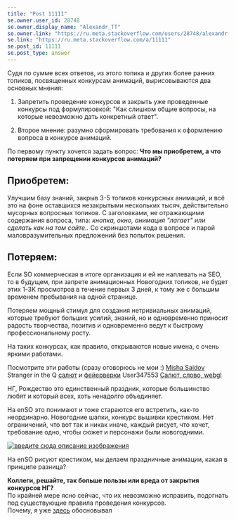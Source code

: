```yaml
---
title: "Post 11111"
se.owner.user_id: 28748
se.owner.display_name: "Alexandr_TT"
se.owner.link: "https://ru.meta.stackoverflow.com/users/28748/alexandr-tt"
se.link: "https://ru.meta.stackoverflow.com/a/11111"
se.post_id: 11111
se.post_type: answer
---
```

<p>Судя по сумме всех ответов,  из этого топика и других более ранних топиков, посвященных конкурсам анимаций, вырисовываются два основных мнения:</p>
<ol>
<li><p>Запретить проведение конкурсов и закрыть уже проведенные конкурсы под формулировкой: &quot;Как слишком общие вопросы, на которые невозможно дать конкретный ответ&quot;.</p>
</li>
<li><p>Второе мнение: разумно сформировать требования к оформлению вопроса в конкурсе анимаций.</p>
</li>
</ol>
<p>По первому пункту хочется задать вопрос: <strong>Что мы приобретем, а что потеряем при запрещении конкурсов анимаций?</strong></p>
<h2>Приобретем:</h2>
<p>Улучшим базу знаний, закрыв 3-5 топиков конкурсных анимаций, и всё это на фоне оставшихся незакрытыми нескольких тысяч, действительно мусорных вопросных топиков.  С заголовками, не отражающими содержания вопроса, типа: <em>кнопка, окно, анимация &quot;лагает&quot; или сделать как на том сайте..</em> Со скриншотами кода в вопросе и парой маловразумительных  предложений без попыток решения.</p>
<h2>Потеряем:</h2>
<p>Если SO коммерческая в итоге организация и ей не наплевать на SEO, то в будущем, при запрете анимационных Новогодних топиков, не будет  этих 1-3K просмотров   в течение первых 3 дней, к тому же  с большим временем пребывания на одной странице.</p>
<p>Потеряем мощный стимул для создания нетривиальных анимаций, которые требуют больших усилий, знаний, но и одновременно приносит радость творчества, позитив и одновременно ведут к быстрому профессиональному росту.</p>
<p>На таких конкурсах, как правило, открываются новые имена, с очень яркими работами.</p>
<p>Посмотрите эти работы (сразу оговорюсь не мои :)  <a href="https://ru.stackoverflow.com/a/924501/28748">Misha Saidov</a> Stranger in the Q <a href="https://ru.stackoverflow.com/a/1061155/28748">салют</a> и <a href="https://ru.stackoverflow.com/a/1067758/28748">фейерверки</a>  User347553  <a href="https://ru.stackoverflow.com/a/1064606/28748">Салют, слово, webgl</a></p>
<p>НГ, Рождество это единственный праздник, которые большинство  любят и который всех, хоть ненадолго объединяет.</p>
<p>На enSO это понимают и тоже стараются его встретить, как-то неординарно. Новогодние шапки, конкурс вышивки крестиком. Нет ограничений, что вот так и никак иначе, каждый рисует, что хочет, требование одно, чтобы сюжет и персонажи были новогодними.</p>
<p><a href="https://i.stack.imgur.com/Vplo9.jpg" rel="nofollow noreferrer"><img src="https://i.stack.imgur.com/Vplo9.jpg" alt="введите сюда описание изображения" /></a></p>
<p>На enSO рисуют крестиком, мы делаем праздничные анимации, какая в принципе разница?</p>
<p><strong>Коллеги, решайте, так больше пользы или вреда от закрытия конкурсов НГ?</strong><br />
По крайней мере ясно сейчас, что их невозможно исправить, подогнать под существующие правила проведения конкурсов.<br />
Почему, я уже <a href="https://ru.meta.stackoverflow.com/a/9997/28748">здесь</a> обосновывал</p>

